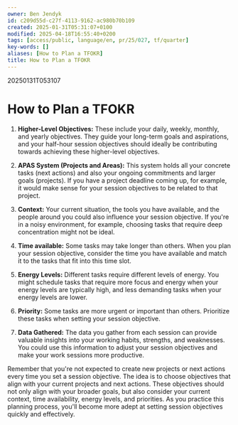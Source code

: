 ```yaml
---
owner: Ben Jendyk
id: c209d55d-c27f-4113-9162-ac980b70b109
created: 2025-01-31T05:31:07+0100
modified: 2025-04-18T16:55:40+0200
tags: [access/public, language/en, pr/25/027, tf/quarter]
key-words: []
aliases: [How to Plan a TFOKR]
title: How to Plan a TFOKR
---
```


20250131T053107

# How to Plan a TFOKR

1. **Higher-Level Objectives:** These include your daily, weekly, monthly, and yearly objectives. They guide your long-term goals and aspirations, and your half-hour session objectives should ideally be contributing towards achieving these higher-level objectives.

2. **APAS System (Projects and Areas):** This system holds all your concrete tasks (next actions) and also your ongoing commitments and larger goals (projects). If you have a project deadline coming up, for example, it would make sense for your session objectives to be related to that project.

3. **Context:** Your current situation, the tools you have available, and the people around you could also influence your session objective. If you're in a noisy environment, for example, choosing tasks that require deep concentration might not be ideal.

4. **Time available:** Some tasks may take longer than others. When you plan your session objective, consider the time you have available and match it to the tasks that fit into this time slot.

5. **Energy Levels:** Different tasks require different levels of energy. You might schedule tasks that require more focus and energy when your energy levels are typically high, and less demanding tasks when your energy levels are lower.

6. **Priority:** Some tasks are more urgent or important than others. Prioritize these tasks when setting your session objective.

7. **Data Gathered:** The data you gather from each session can provide valuable insights into your working habits, strengths, and weaknesses. You could use this information to adjust your session objectives and make your work sessions more productive.

Remember that you're not expected to create new projects or next actions every time you set a session objective. The idea is to choose objectives that align with your current projects and next actions. These objectives should not only align with your broader goals, but also consider your current context, time availability, energy levels, and priorities. As you practice this planning process, you'll become more adept at setting session objectives quickly and effectively.
